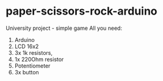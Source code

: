 # paper-scissors-rock-arduino
University project - simple game
All you need:
1. Arduino
2. LCD 16x2
3. 3x 1k resistors,
4. 1x 220Ohm resistor
5. Potentiometer
6. 3x button

